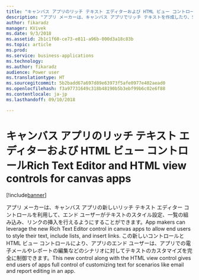 ```yaml
---
title: "キャンバス アプリのリッチ テキスト エディターおよび HTML ビュー コントロール"
description: "アプリ メーカーは、キャンバス アプリでリッチ テキストを作成したり、SharePoint Online のリッチ テキスト フィールドを編集したりできるようになりました"
author: fikaradz
manager: KVivek
ms.date: 9/3/2018
ms.assetid: 2b1c1f60-ce73-e811-a96b-000d3a18c83b
ms.topic: article
ms.prod: 
ms.service: business-applications
ms.technology: 
ms.author: fikaradz
audience: Power user
ms.translationtype: HT
ms.sourcegitcommit: 5b2badd67a697d89e63973f5afe0977e402aead0
ms.openlocfilehash: f3a97731649c318b48190b5b3ebf99b6c02e6f88
ms.contentlocale: ja-jp
ms.lasthandoff: 09/10/2018

---
```

# <a name="rich-text-editor-and-html-view-controls-for-canvas-apps"></a><span data-ttu-id="cb908-103">キャンバス アプリのリッチ テキスト エディターおよび HTML ビュー コントロール</span><span class="sxs-lookup"><span data-stu-id="cb908-103">Rich Text Editor and HTML view controls for canvas apps</span></span>


[!include[banner](../../includes/banner.md)]

<span data-ttu-id="cb908-104">アプリ メーカーは、キャンバス アプリの新しいリッチ テキスト エディター コントロールを利用して、エンド ユーザーがテキストのスタイル設定、一覧の組み込み、リンクの挿入を行えるようにすることができます。</span><span class="sxs-lookup"><span data-stu-id="cb908-104">App makers can leverage the new Rich Text Editor control in canvas apps to allow end users to style their text, include lists, and insert links.</span></span>  <span data-ttu-id="cb908-105">この新しいコントロールと HTML ビュー コントロールにより、アプリのエンド ユーザーは、アプリでの電子メールやレポートの編集などのシナリオに対してテキストのカスタマイズを完全に制御できます。</span><span class="sxs-lookup"><span data-stu-id="cb908-105">This new control along with the HTML view control gives end users of apps full control of customizing text for scenarios like email and report editing in an app.</span></span> 

